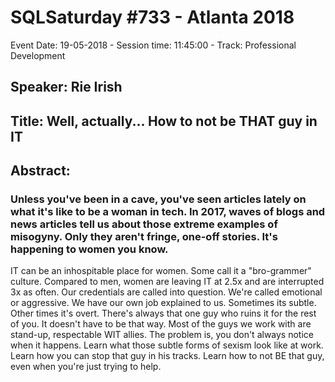 # SQLSaturday #733 - Atlanta 2018
Event Date: 19-05-2018 - Session time: 11:45:00 - Track: Professional Development
## Speaker: Rie Irish
## Title: Well, actually...  How to not be THAT guy in IT
## Abstract:
### Unless you've been in a cave, you've seen articles lately on what it's like to be a woman in tech. In 2017, waves of blogs and news articles tell us about those extreme examples of misogyny. Only they aren't fringe, one-off stories.  It's happening to women you know.
IT can be an inhospitable place for women. Some call it a "bro-grammer" culture. Compared to men, women are leaving IT at 2.5x and are interrupted 3x as often. Our credentials are called into question.  We're called emotional or aggressive. We have our own job explained to us. Sometimes its subtle.  Other times it's overt. There's always that one guy who ruins it for the rest of you. 
It doesn't have to be that way.  Most of the guys we work with are stand-up, respectable WIT allies.  The problem is, you don't always notice when it happens.  Learn what those subtle forms of sexism look like at work.  Learn how you can stop that guy in his tracks.  Learn how to not BE that guy, even when you're just trying to help.
